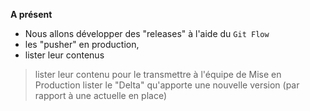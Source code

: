 
  
**A présent**
- Nous allons développer des "releases" à l'aide du `Git Flow` 
- les "pusher" en production, 
- lister leur contenus
> lister leur contenu pour le transmettre à l'équipe de Mise en Production
> lister le "Delta" qu'apporte une nouvelle version (par rapport à une actuelle en place)




